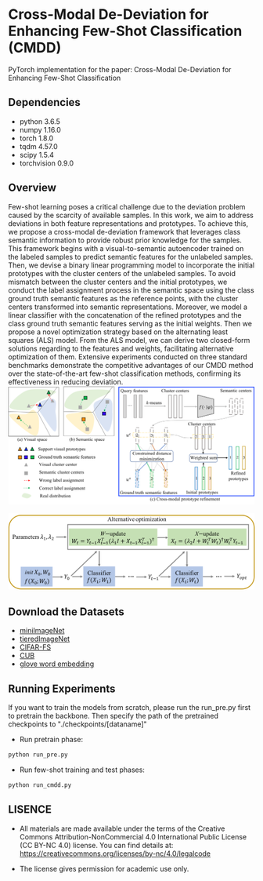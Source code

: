 # Cross-Modal De-Deviation for Enhancing Few-Shot Classification (CMDD)

PyTorch implementation for the paper: Cross-Modal De-Deviation for Enhancing Few-Shot Classification

## Dependencies
* python 3.6.5
* numpy 1.16.0
* torch 1.8.0
* tqdm 4.57.0
* scipy 1.5.4
* torchvision 0.9.0

## Overview
Few-shot learning poses a critical challenge due to the deviation problem caused by the scarcity of available samples. In this work, we aim to address deviations in both feature representations and prototypes. To achieve this, we propose a cross-modal de-deviation framework that leverages class semantic information to provide robust prior knowledge for the samples. This framework begins with a visual-to-semantic autoencoder trained on the labeled samples to predict semantic features for the unlabeled samples. Then, we devise a binary linear programming model to incorporate the initial prototypes with the cluster centers of the unlabeled samples. To avoid mismatch between the cluster centers and the initial prototypes, we conduct the label assignment process in the semantic space using the class ground truth semantic features as the reference points, with the cluster centers transformed into semantic representations. Moreover, we model a linear classifier with the concatenation of the refined prototypes and the class ground truth semantic features serving as the initial weights. Then we propose a novel optimization strategy based on the alternating least squares (ALS) model. From the ALS model, we can derive two closed-form solutions regarding to the features and weights, facilitating alternative optimization of them. Extensive experiments conducted on three standard benchmarks demonstrate the competitive advantages of our CMDD method over the state-of-the-art few-shot classification methods, confirming its effectiveness in reducing deviation. 
![Image text](https://github.com/pmhDL/CMDD/blob/main/Architecture/Figure1.png)

![Image text](https://github.com/pmhDL/CMDD/blob/main/Architecture/Figure2.png)

## Download the Datasets
* [miniImageNet](https://drive.google.com/file/d/1g4wOa0FpWalffXJMN2IZw0K2TM2uxzbk/view) 
* [tieredImageNet](https://drive.google.com/file/d/1Letu5U_kAjQfqJjNPWS_rdjJ7Fd46LbX/view?usp=sharing)
* [CIFAR-FS](https://drive.google.com/file/d/1GjGMI0q3bgcpcB_CjI40fX54WgLPuTpS/view?usp=sharing)
* [CUB](https://drive.google.com/file/d/1hbzc_P1FuxMkcabkgn9ZKinBwW683j45/view)
* [glove word embedding](https://nlp.stanford.edu/projects/glove/)

## Running Experiments
If you want to train the models from scratch, please run the run_pre.py first to pretrain the backbone. Then specify the path of the pretrained checkpoints to "./checkpoints/[dataname]"
* Run pretrain phase:
```bash
python run_pre.py
```
* Run few-shot training and test phases:
```bash
python run_cmdd.py
```
## LISENCE
* All materials are made available under the terms of the Creative Commons Attribution-NonCommercial 4.0 International Public License (CC BY-NC 4.0) license. You can find details at: https://creativecommons.org/licenses/by-nc/4.0/legalcode

* The license gives permission for academic use only.
